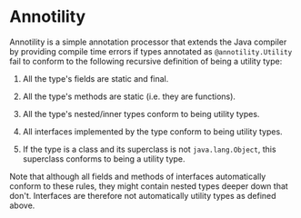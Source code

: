 # Annotility

Annotility is a simple annotation processor that extends the Java compiler
by providing compile time errors if types annotated as `@annotility.Utility`
fail to conform to the following recursive definition of being a utility
type:

1. All the type's fields are static and final.

2. All the type's methods are static (i.e. they are functions).

3. All the type's nested/inner types conform to being utility types.

4. All interfaces implemented by the type conform to being utility types.

5. If the type is a class and its superclass is not `java.lang.Object`,
   this superclass conforms to being a utility type.

Note that although all fields and methods of interfaces automatically
conform to these rules, they might contain nested types deeper down that
don't. Interfaces are therefore not automatically utility types as defined
above.
